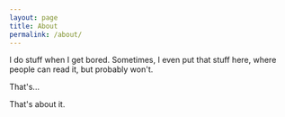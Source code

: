 ```yaml
---
layout: page
title: About
permalink: /about/
---
```


I do stuff when I get bored.  Sometimes, I even put that stuff here, where people can read it, but probably won't.

That's...

That's about it.